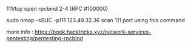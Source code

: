 111/tcp  open  rpcbind  2-4 (RPC #100000)

sudo nmap -sSUC -p111 123.49.32.36   scan 111 port using this command 

more info : https://book.hacktricks.xyz/network-services-pentesting/pentesting-rpcbind